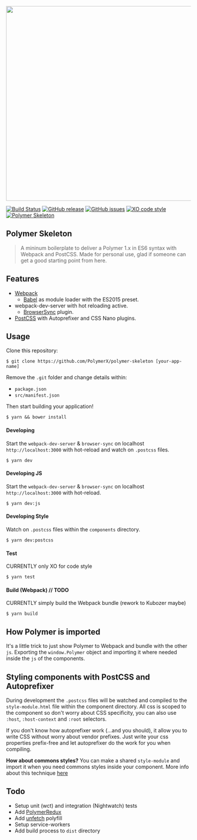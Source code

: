 <img src="http://i.imgur.com/OqurdD1.jpg" width="530">

[![Build Status](https://travis-ci.org/PolymerX/polymer-skeleton.svg?style=flat-square&branch=master)](https://travis-ci.org/PolymerX/polymer-skeleton)
[![GitHub release](https://img.shields.io/github/release/PolymerX/polymer-skeleton.svg?style=flat-square)](https://github.com/PolymerX/polymer-skeleton)
[![GitHub issues](https://img.shields.io/github/issues/PolymerX/polymer-skeleton.svg?style=flat-square)](https://github.com/PolymerX/polymer-skeleton/issues)
[![XO code style](https://img.shields.io/badge/code_style-XO-5ed9c7.svg?style=flat-square)](https://github.com/sindresorhus/xo)
[![Polymer Skeleton](https://img.shields.io/badge/polymerX-SKELETON-435877.svg?style=flat-square)](https://github.com/PolymerX/polymer-skeleton)


## Polymer Skeleton
> A mininum boilerplate to deliver a Polymer 1.x in ES6 syntax with Webpack and PostCSS.
> Made for personal use, glad if someone can get a good starting point from here.

## Features

- [Webpack](https://webpack.js.org/)
  - [Babel](https://babeljs.io/) as module loader with the ES2015 preset.
- webpack-dev-server with hot reloading active.
  - [BrowserSync](https://www.npmjs.com/package/browser-sync-webpack-plugin) plugin.
- [PostCSS](http://postcss.org/) with Autoprefixer and CSS Nano plugins.

## Usage

Clone this repository:

	$ git clone https://github.com/PolymerX/polymer-skeleton [your-app-name]

Remove the `.git` folder and change details within:

- `package.json`
- `src/manifest.json`

Then start building your application!

	$ yarn && bower install

#### Developing

Start the `webpack-dev-server` & `browser-sync` on localhost `http://localhost:3000` with hot-reload and watch on `.postcss` files.

	$ yarn dev

#### Developing JS

Start the `webpack-dev-server` & `browser-sync` on localhost `http://localhost:3000` with hot-reload.

	$ yarn dev:js

#### Developing Style

Watch on `.postcss` files within the `components` directory.

	$ yarn dev:postcss

#### Test

CURRENTLY only XO for code style

	$ yarn test

#### Build (Webpack) // TODO

CURRENTLY simply build the Webpack bundle (rework to Kubozer maybe)

	$ yarn build

## How Polymer is imported

It's a little trick to just show Polymer to Webpack and bundle with the other `js`.
Exporting the `window.Polymer` object and importing it where needed inside the `js` of the components.

## Styling components with PostCSS and Autoprefixer

During development the `.postcss` files will be watched and compiled to the `style-module.html` file within the component directory. All css is scoped to the component so don't worry about CSS specificity, you can also use `:host`, `:host-context` and `:root` selectors.

If you don't know how autoprefixer work (...and you should), it allow you to write CSS without worry about vendor prefixes. Just write your css properties prefix-free and let autoprefixer do the work for you when compiling.

**How about commons styles?**
You can make a shared `style-module` and import it when you need commons styles inside your component. More info about this technique [here](https://www.polymer-project.org/1.0/docs/devguide/styling#style-modules)

## Todo

- Setup unit (wct) and integration (Nightwatch) tests
- Add [PolymerRedux]()
- Add [unfetch]() polyfill
- Setup service-workers
- Add build process to `dist` directory
